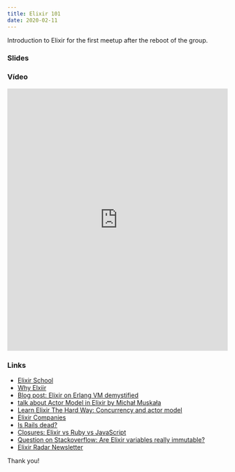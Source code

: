 ```yaml
---
title: Elixir 101
date: 2020-02-11
---
```


Introduction to Elixir for the first meetup after the reboot of the group.

### Slides

<script async class="speakerdeck-embed" data-id="b2ea76eb2673434e97e4399ee054bc82" data-ratio="1.77777777777778" src="//speakerdeck.com/assets/embed.js"></script>

### Vídeo

<iframe width="100%" height="600" src="https://www.youtube.com/embed/m4Fv5-m7IdM" frameborder="0" allow="accelerometer; autoplay; encrypted-media; gyroscope; picture-in-picture" allowfullscreen></iframe>

### Links

- [Elixir School](https://elixirschool.com/en/)
- [Why Elxiir](https://github.com/bignerdranch/why_elixir)
- [Blog post: Elixir on Erlang VM demystified](https://blog.lelonek.me/elixir-on-erlang-vm-demystified-320557d09e1f)
- [talk about Actor Model in Elixir by Michał Muskała](https://www.youtube.com/watch?v=N5vJ1Y2j0uI)
- [Learn Elixir The Hard Way: Concurrency and actor model](https://github.com/WhiteRookPL/learn-elixir-the-hard-way/blob/master/docs/concurrency-and-actor-model.md)
- [Elixir Companies](https://elixir-companies.com/)
- [Is Rails dead?](https://israilsdead.com/)
- [Closures: Elixir vs Ruby vs JavaScript](https://www.amberbit.com/blog/2015/6/14/closures-elixir-vs-ruby-vs-javascript/)
- [Question on Stackoverflow: Are Elixir variables really immutable?](https://stackoverflow.com/questions/29967086/are-elixir-variables-really-immutable)
- [Elixir Radar Newsletter](http://plataformatec.com.br/elixir-radar/?utm_source=kwelixir_ca_website)


Thank you!
